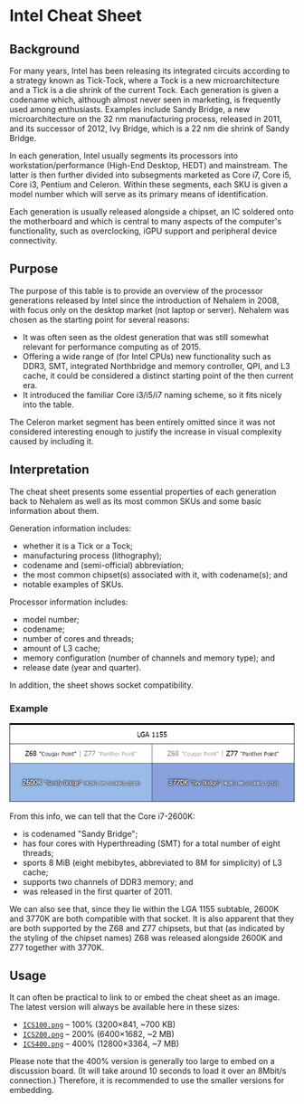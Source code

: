 # Intel Cheat Sheet

## Background

For many years, Intel has been releasing its integrated circuits according to a strategy known as Tick-Tock, where a Tock is a new microarchitecture and a Tick is a die shrink of the current Tock. Each generation is given a codename which, although almost never seen in marketing, is frequently used among enthusiasts. Examples include Sandy Bridge, a new microarchitecture on the 32 nm manufacturing process, released in 2011, and its successor of 2012, Ivy Bridge, which is a 22 nm die shrink of Sandy Bridge.

In each generation, Intel usually segments its processors into workstation/performance (High-End Desktop, HEDT) and mainstream. The latter is then further divided into subsegments marketed as Core i7, Core i5, Core i3, Pentium and Celeron. Within these segments, each SKU is given a model number which will serve as its primary means of identification.

Each generation is usually released alongside a chipset, an IC soldered onto the motherboard and which is central to many aspects of the computer's functionality, such as overclocking, iGPU support and peripheral device connectivity.


## Purpose

The purpose of this table is to provide an overview of the processor generations released by Intel since the introduction of Nehalem in 2008, with focus only on the desktop market (not laptop or server). Nehalem was chosen as the starting point for several reasons:
* It was often seen as the oldest generation that was still somewhat relevant for performance computing as of 2015.
* Offering a wide range of (for Intel CPUs) new functionality such as DDR3, SMT, integrated Northbridge and memory controller, QPI, and L3 cache, it could be considered a distinct starting point of the then current era.
* It introduced the familiar Core i3/i5/i7 naming scheme, so it fits nicely into the table.

The Celeron market segment has been entirely omitted since it was not considered interesting enough to justify the increase in visual complexity caused by including it.


## Interpretation

The cheat sheet presents some essential properties of each generation back to Nehalem as well as its most common SKUs and some basic information about them.

Generation information includes:
* whether it is a Tick or a Tock;
* manufacturing process (lithography);
* codename and (semi-official) abbreviation;
* the most common chipset(s) associated with it, with codename(s); and
* notable examples of SKUs.

Processor information includes:
* model number;
* codename;
* number of cores and threads;
* amount of L3 cache;
* memory configuration (number of channels and memory type); and
* release date (year and quarter).

In addition, the sheet shows socket compatibility.


### Example

![LGA 1155; 2600K "Sandy Bridge" (4C/8T, 8M, 2×DDR3, Q1'11); 3770K "Ivy Bridge" (4C/8T, 8M, 2×DDR3, Q2'12)](https://raw.githubusercontent.com/SimonAlling/intel-cheat-sheet/master/Example-2600K-3770K.png)

From this info, we can tell that the Core i7-2600K:
* is codenamed "Sandy Bridge";
* has four cores with Hyperthreading (SMT) for a total number of eight threads;
* sports 8 MiB (eight mebibytes, abbreviated to 8M for simplicity) of L3 cache;
* supports two channels of DDR3 memory; and
* was released in the first quarter of 2011.

We can also see that, since they lie within the LGA 1155 subtable, 2600K and 3770K are both compatible with that socket. It is also apparent that they are both supported by the Z68 and Z77 chipsets, but that (as indicated by the styling of the chipset names) Z68 was released alongside 2600K and Z77 together with 3770K.


## Usage

It can often be practical to link to or embed the cheat sheet as an image. The latest version will always be available here in these sizes:
* [`ICS100.png`](https://raw.githubusercontent.com/SimonAlling/intel-cheat-sheet/master/ICS100.png) – 100% (3200×841, ~700 KB)
* [`ICS200.png`](https://raw.githubusercontent.com/SimonAlling/intel-cheat-sheet/master/ICS200.png) – 200% (6400×1682, ~2 MB)
* [`ICS400.png`](https://raw.githubusercontent.com/SimonAlling/intel-cheat-sheet/master/ICS400.png) – 400% (12800×3364, ~7 MB)

Please note that the 400% version is generally too large to embed on a discussion board. (It will take around 10 seconds to load it over an 8Mbit/s connection.) Therefore, it is recommended to use the smaller versions for embedding.